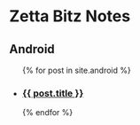 # Zetta Bitz Notes

<h2>Android</h2>

<ul>
  {% for post in site.android %}
    <li>
      <h3><a href=":baseurl{{ post.url }}">{{ post.title }}</a></h3>
    </li>
  {% endfor %}
</ul>